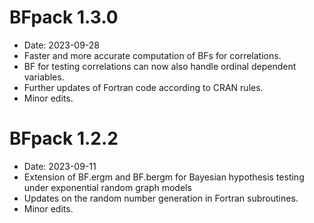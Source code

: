 # BFpack 1.3.0

* Date: 2023-09-28
* Faster and more accurate computation of BFs for correlations.
* BF for testing correlations can now also handle ordinal dependent variables.
* Further updates of Fortran code according to CRAN rules.
* Minor edits.


# BFpack 1.2.2

* Date: 2023-09-11
* Extension of BF.ergm and BF.bergm for Bayesian hypothesis testing under exponential random graph models
* Updates on the random number generation in Fortran subroutines.
* Minor edits.


